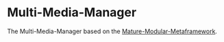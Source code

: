 Multi-Media-Manager
===================

The Multi-Media-Manager based on the <a href="https://github.com/m-m-m/mmm">Mature-Modular-Metaframework</a>.
